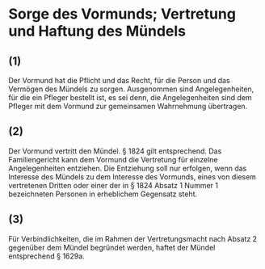 # Sorge des Vormunds; Vertretung und Haftung des Mündels



## (1)

 Der Vormund hat die Pflicht und das Recht, für die Person und das Vermögen des Mündels zu sorgen. Ausgenommen sind Angelegenheiten, für die ein Pfleger bestellt ist, es sei denn, die Angelegenheiten sind dem Pfleger mit dem Vormund zur gemeinsamen Wahrnehmung übertragen.

## (2)

 Der Vormund vertritt den Mündel. § 1824 gilt entsprechend. Das Familiengericht kann dem Vormund die Vertretung für einzelne Angelegenheiten entziehen. Die Entziehung soll nur erfolgen, wenn das Interesse des Mündels zu dem Interesse des Vormunds, eines von diesem vertretenen Dritten oder einer der in § 1824 Absatz 1 Nummer 1 bezeichneten Personen in erheblichem Gegensatz steht.

## (3)

 Für Verbindlichkeiten, die im Rahmen der Vertretungsmacht nach Absatz 2 gegenüber dem Mündel begründet werden, haftet der Mündel entsprechend § 1629a. 

